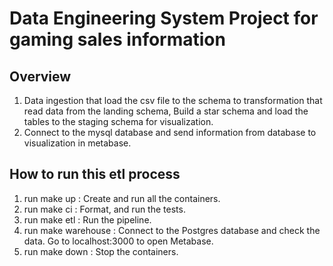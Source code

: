 # Data Engineering System Project for gaming sales information

## Overview

1. Data ingestion that  load the csv file to the schema to transformation that read data from the landing schema, Build a star schema and load the tables to the staging schema for visualization.
2. Connect to the mysql database and send information from database to visualization in metabase.

## How to run this etl process

1. run make up : Create and run all the containers.
2. run make ci : Format, and run the tests.
3. run make etl : Run the pipeline.
4. run make warehouse : Connect to the Postgres database and check the data.
Go to localhost:3000 to open Metabase.
5. run make down : Stop the containers.
